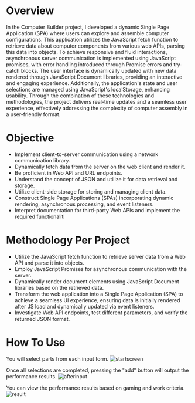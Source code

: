 # Overview
In the Computer Builder project, I developed a dynamic Single Page Application (SPA) where users can explore and assemble computer configurations. 
This application utilizes the JavaScript fetch function to retrieve data about computer components from various web APIs, parsing this data into objects. 
To achieve responsive and fluid interactions, asynchronous server communication is implemented using JavaScript promises, with error handling introduced through Promise errors and try-catch blocks. 
The user interface is dynamically updated with new data rendered through JavaScript Document libraries, providing an interactive and engaging experience. 
Additionally, the application's state and user selections are managed using JavaScript's localStorage, enhancing usability. 
Through the combination of these technologies and methodologies, the project delivers real-time updates and a seamless user experience, effectively addressing the complexity of computer assembly in a user-friendly format.

# Objective
- Implement client-to-server communication using a network communication library.
- Dynamically fetch data from the server on the web client and render it.
- Be proficient in Web API and URL endpoints.
- Understand the concept of JSON and utilize it for data retrieval and storage.
- Utilize client-side storage for storing and managing client data.
- Construct Single Page Applications (SPAs) incorporating dynamic rendering, asynchronous processing, and event listeners.
- Interpret documentation for third-party Web APIs and implement the required functionaliti

# Methodology Per Project
- Utilize the JavaScript fetch function to retrieve server data from a Web API and parse it into objects.
- Employ JavaScript Promises for asynchronous communication with the server.
- Dynamically render document elements using JavaScript Document libraries based on the retrieved data.
- Transform the web application into a Single Page Application (SPA) to achieve a seamless UI experience, ensuring data is initially rendered after JS load and dynamically updated via event listeners.
- Investigate Web API endpoints, test different parameters, and verify the returned JSON format.

# How To Use
You will select parts from each input form.
![startscreen](https://github.com/tasuku677/Computer-Building/assets/78686862/47851f83-30e1-43e3-801c-3efa14feb38f)

Once all selections are completed, pressing the "add" button will output the performance results.
![afterinput](https://github.com/tasuku677/Computer-Building/assets/78686862/6da9c09c-99ef-42f0-8c43-6f26c9925ecb)

You can view the performance results based on gaming and work criteria.
![result](https://github.com/tasuku677/Computer-Building/assets/78686862/19a19daa-ecaa-49d9-8b1e-41446fb6c6e2)


